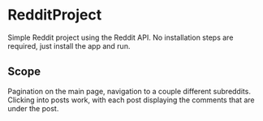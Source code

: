 # RedditProject

Simple Reddit project using the Reddit API. No installation steps are required, just install the app and run. 

## Scope

Pagination on the main page, navigation to a couple different subreddits. 
Clicking into posts work, with each post displaying the comments that are under the post. 
